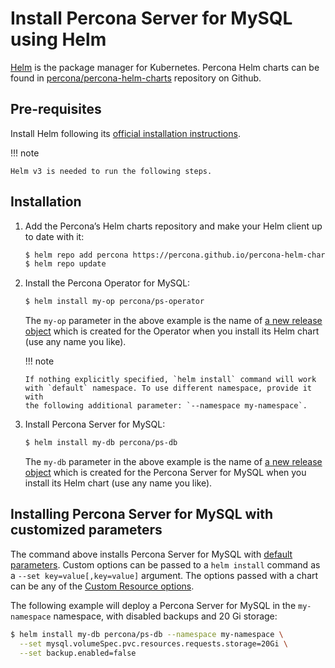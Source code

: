 # Install Percona Server for MySQL using Helm

[Helm](https://github.com/helm/helm) is the package manager for Kubernetes. Percona Helm charts can be found in [percona/percona-helm-charts](https://github.com/percona/percona-helm-charts) repository on Github.

## Pre-requisites

Install Helm following its [official installation instructions](https://docs.helm.sh/using_helm/#installing-helm).

!!! note

    Helm v3 is needed to run the following steps.

## Installation

1. Add the Percona’s Helm charts repository and make your Helm client up to
    date with it:

   ```bash
   $ helm repo add percona https://percona.github.io/percona-helm-charts/
   $ helm repo update
   ```

2. Install the Percona Operator for MySQL:

   ```bash
   $ helm install my-op percona/ps-operator
   ```

   The `my-op` parameter in the above example is the name of [a new release object](https://helm.sh/docs/intro/using_helm/#three-big-concepts)
   which is created for the Operator when you install its Helm chart (use any
   name you like).

   !!! note

       If nothing explicitly specified, `helm install` command will work
       with `default` namespace. To use different namespace, provide it with
       the following additional parameter: `--namespace my-namespace`.


3. Install Percona Server for MySQL:

   ```bash
   $ helm install my-db percona/ps-db
   ```

   The `my-db` parameter in the above example is the name of [a new release object](https://helm.sh/docs/intro/using_helm/#three-big-concepts)
   which is created for the Percona Server for MySQL when you install its Helm
   chart (use any name you like).

## Installing Percona Server for MySQL with customized parameters

The command above installs Percona Server for MySQL with [default parameters](operator.md#operator-custom-resource-options).
Custom options can be passed to a `helm install` command as a
`--set key=value[,key=value]` argument. The options passed with a chart can be
any of the [Custom Resource options](https://github.com/percona/percona-helm-charts/tree/main/charts/ps-db#installing-the-chart).

The following example will deploy a Percona Server for MySQL in the
`my-namespace` namespace, with disabled backups and 20 Gi storage:

```bash
$ helm install my-db percona/ps-db --namespace my-namespace \
  --set mysql.volumeSpec.pvc.resources.requests.storage=20Gi \
  --set backup.enabled=false
```
